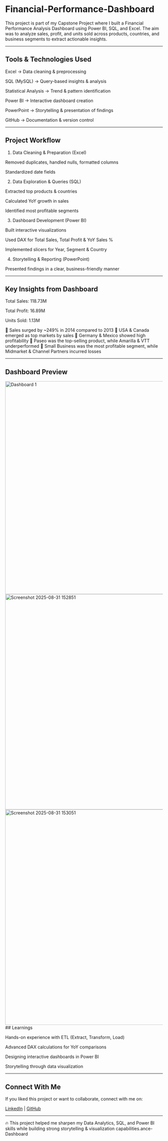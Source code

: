# Financial-Performance-Dashboard

This project is part of my Capstone Project where I built a Financial Performance Analysis Dashboard using Power BI, SQL, and Excel.
The aim was to analyze sales, profit, and units sold across products, countries, and business segments to extract actionable insights.


---

## Tools & Technologies Used

Excel → Data cleaning & preprocessing

SQL (MySQL) → Query-based insights & analysis

Statistical Analysis → Trend & pattern identification

Power BI → Interactive dashboard creation

PowerPoint → Storytelling & presentation of findings

GitHub → Documentation & version control



---

## Project Workflow

1. Data Cleaning & Preparation (Excel)

Removed duplicates, handled nulls, formatted columns

Standardized date fields



2. Data Exploration & Queries (SQL)

Extracted top products & countries

Calculated YoY growth in sales

Identified most profitable segments



3. Dashboard Development (Power BI)

Built interactive visualizations

Used DAX for Total Sales, Total Profit & YoY Sales %

Implemented slicers for Year, Segment & Country



4. Storytelling & Reporting (PowerPoint)

Presented findings in a clear, business-friendly manner





---

## Key Insights from Dashboard

Total Sales: 118.73M

Total Profit: 16.89M

Units Sold: 1.13M


🔹 Sales surged by ~249% in 2014 compared to 2013
🔹 USA & Canada emerged as top markets by sales
🔹 Germany & Mexico showed high profitability
🔹 Paseo was the top-selling product, while Amarilla & VTT underperformed
🔹 Small Business was the most profitable segment, while Midmarket & Channel Partners incurred losses


---

## Dashboard Preview

 <img width="1206" height="681" alt="Dashboard 1" src="https://github.com/user-attachments/assets/07236e29-9933-4ddf-bfbc-2a406614c59e" />

<img width="1242" height="689" alt="Screenshot 2025-08-31 152851" src="https://github.com/user-attachments/assets/4c2461be-3508-451e-b8f5-0333fffe2741" />
<img width="1218" height="689" alt="Screenshot 2025-08-31 153051" src="https://github.com/user-attachments/assets/aeeb27de-43c2-4fba-b2f4-644f6f0a60a8" />                                                                                                                                                                                             
## Learnings

Hands-on experience with ETL (Extract, Transform, Load)

Advanced DAX calculations for YoY comparisons

Designing interactive dashboards in Power BI

Storytelling through data visualization



---

## Connect With Me

If you liked this project or want to collaborate, connect with me on:

 [LinkedIn]( https://www.linkedin.com/in/ankita-c-4a1581212) | [GitHub](https://github.com/AnkitaChoubey/AnkitaChoubey)



---

🔥 This project helped me sharpen my Data Analytics, SQL, and Power BI skills while building strong storytelling & visualization capabilities.ance-Dashboard
